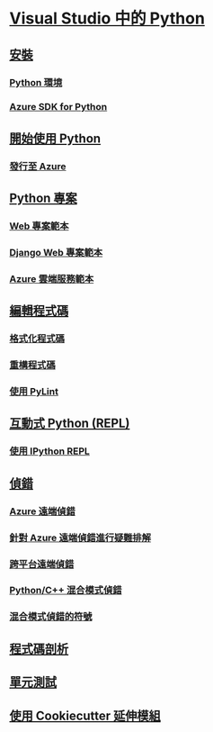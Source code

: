 # [Visual Studio 中的 Python](python-in-visual-studio.md)
## [安裝](installation.md)
### [Python 環境](python-environments.md)
### [Azure SDK for Python](azure-sdk-for-python.md)
## [開始使用 Python](getting-started.md)
### [發行至 Azure](publishing-to-azure.md)
## [Python 專案](python-projects.md)
### [Web 專案範本](template-web.md)
### [Django Web 專案範本](template-django.md)
### [Azure 雲端服務範本](template-azure-cloud-service.md)
## [編輯程式碼](code-editing.md)
### [格式化程式碼](code-formatting.md)
### [重構程式碼](code-refactoring.md)
### [使用 PyLint](code-pylint.md)
## [互動式 Python (REPL)](interactive-repl.md)
### [使用 IPython REPL](interactive-repl-ipython.md)
## [偵錯](debugging.md)
### [Azure 遠端偵錯](debugging-azure-remote.md)
### [針對 Azure 遠端偵錯進行疑難排解](debugging-azure-remote-troubleshooting.md)
### [跨平台遠端偵錯](debugging-cross-platform-remote.md)
### [Python/C++ 混合模式偵錯](debugging-mixed-mode.md)
### [混合模式偵錯的符號](debugging-symbols-for-mixed-mode.md)
## [程式碼剖析](profiling.md)
## [單元測試](unit-testing.md)
## [使用 Cookiecutter 延伸模組](cookiecutter.md)